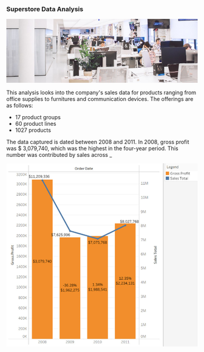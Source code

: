 ### Superstore Data Analysis

<a href="https://www.pexels.com/photo/white-plastic-chairs-and-tables-in-white-room-3778619/">![alt text](https://github.com/atikahmd/Superstore-Sales/blob/main/visuals/header_superstore.jpg "Photo by Polina Zimmerman")</a>


This analysis looks into the company's sales data for products ranging from office supplies to furnitures and communication devices. The offerings are as follows:

* 17 product groups
* 60 product lines
* 1027 products

The data captured is dated between 2008 and 2011. In 2008, gross profit was $ 3,079,740, which was the highest in the four-year period. This number was contributed by sales across _ 

![alt text](https://github.com/atikahmd/Superstore-Sales/blob/37b9c8f54489f18e6f157ad56c85f8c0d9b611e7/visuals/sales_profit.jpg "Total Sales vs Gross Profit")

